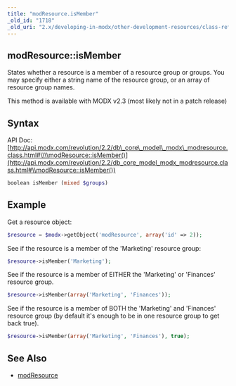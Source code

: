 ```yaml
---
title: "modResource.isMember"
_old_id: "1718"
_old_uri: "2.x/developing-in-modx/other-development-resources/class-reference/modresource/modresource.ismember"
---
```


## modResource::isMember

 States whether a resource is a member of a resource group or groups. You may specify either a string name of the resource group, or an array of resource group names.

 This method is available with MODX v2.3 (most likely not in a patch release)

## Syntax

 API Doc: [http://api.modx.com/revolution/2.2/db\_core\_model\_modx\_modresource.class.html#\\\\modResource::isMember()](http://api.modx.com/revolution/2.2/db_core_model_modx_modresource.class.html#\\modResource::isMember())

 ``` php
boolean isMember (mixed $groups)
```

## Example

 Get a resource object:

 ``` php
$resource = $modx->getObject('modResource', array('id' => 2));
```

 See if the resource is a member of the 'Marketing' resource group:

 ``` php
$resource->isMember('Marketing');
```

 See if the resource is a member of EITHER the 'Marketing' or 'Finances' resource group.

 ``` php
$resource->isMember(array('Marketing', 'Finances'));
```

 See if the resource is a member of BOTH the 'Marketing' and 'Finances' resource group (by default it's enough to be in one resource group to get back true).

 ``` php
$resource->isMember(array('Marketing', 'Finances'), true);
```

## See Also

- [modResource](extending-modx/core-model/modresource "modResource")
